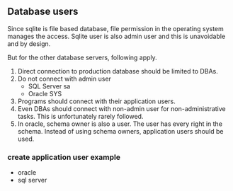 ## Database users

Since sqlite is file based database, file permission in the operating system manages the access.
Sqlite user is also admin user and this is unavoidable and by design.

But for the other database servers, following apply.

1. Direct connection to production database should be limited to DBAs.
2. Do not connect with admin user 
	- SQL Server sa
	- Oracle SYS 
3. Programs should connect with their application users.
4. Even DBAs should connect with non-admin user for non-administrative tasks. 
This is unfortunately rarely followed. 
5. In oracle, schema owner is also a user. The user has every right in the schema. Instead of using schema owners, application users should be used.

### create application user example

- oracle
- sql server
